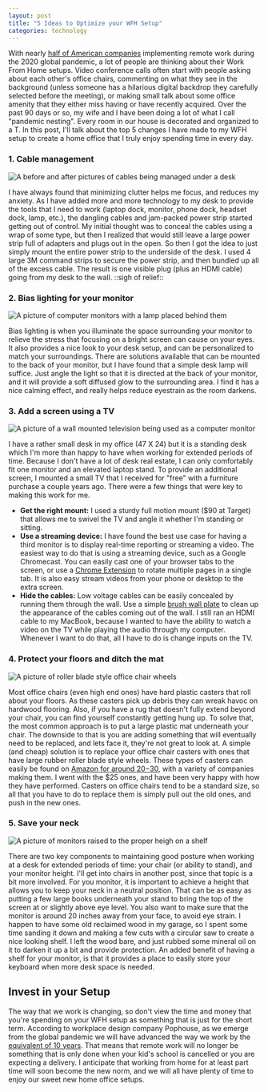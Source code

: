 ```yaml
---
layout: post
title: "5 Ideas to Optimize your WFH Setup"
categories: technology
---
```


With nearly [half of American companies](https://www.willistowerswatson.com/en-US/News/2020/03/north-american-companies-take-steps-to-protect-employees-from-coronavirus-epidemic) implementing remote work during the 2020 global pandemic, a lot of people are thinking about their Work From Home setups.  Video conference calls often start with people asking about each other's office chairs, commenting on what they see in the background (unless someone has a hilarious digital backdrop they carefully selected before the meeting), or making small talk about some office amenity that they either miss having or have recently acquired.  Over the past 90 days or so, my wife and I have been doing a lot of what I call "pandemic nesting".  Every room in our house is decorated and organized to a T.  In this post, I'll talk about the top 5 changes I have made to my WFH setup to create a home office that I truly enjoy spending time in every day.

### 1. Cable management

<img src="/assets/images/cable-management.png" alt="A before and after pictures of cables being managed under a desk">

I have always found that minimizing clutter helps me focus, and reduces my anxiety.  As I have added more and more technology to my desk to provide the tools that I need to work (laptop dock, monitor, phone dock, headset dock, lamp, etc.), the dangling cables and jam-packed power strip started getting out of control.  My initial thought was to conceal the cables using a wrap of some type, but then I realized that would still leave a large power strip full of adapters and plugs out in the open.  So then I got the idea to just simply mount the entire power strip to the underside of the desk.  I used 4 large 3M command strips to secure the power strip, and then bundled up all of the excess cable.  The result is one visible plug (plus an HDMI cable) going from my desk to the wall.  ::sigh of relief::
### 2. Bias lighting for your monitor

<img src="/assets/images/bias-lighting.jpg" alt="A picture of computer monitors with a lamp placed behind them">

Bias lighting is when you illuminate the space surrounding your monitor to relieve the stress that focusing on a bright screen can cause on your eyes.  It also provides a nice look to your desk setup, and can be personalized to match your surroundings.  There are solutions available that can be mounted to the back of your monitor, but I have found that a simple desk lamp will suffice.  Just angle the light so that it is directed at the back of your monitor, and it will provide a soft diffused glow to the surrounding area.  I find it has a nice calming effect, and really helps reduce eyestrain as the room darkens.

### 3. Add a screen using a TV

<img src="/assets/images/tv-monitor.jpg" alt="A picture of a wall mounted television being used as a computer monitor">

I have a rather small desk in my office (47 X 24) but it is a standing desk which I'm more than happy to have when working for extended periods of time.  Because I don't have a lot of desk real estate, I can only comfortably fit one monitor and an elevated laptop stand.  To provide an additional screen, I mounted a small TV that I received for "free" with a furniture purchase a couple years ago.  There were a few things that were key to making this work for me.

- **Get the right mount:**  I used a sturdy full motion mount ($90 at Target) that allows me to swivel the TV and angle it whether I'm standing or sitting.
- **Use a streaming device:**  I have found the best use case for having a third monitor is to display real-time reporting or streaming a video.  The easiest way to do that is using a streaming device, such as a Google Chromecast.  You can easily cast one of your browser tabs to the screen, or use a [Chrome Extension](https://chrome.google.com/webstore/detail/url-slideshow/pdblffiahfjjldpkngdpaegghhamefam?hl=en) to rotate multiple pages in a single tab.  It is also easy stream videos from your phone or desktop to the extra screen.
- **Hide the cables:**  Low voltage cables can be easily concealed by running them through the wall.  Use a simple [brush wall plate](https://www.amazon.com/gp/product/B07MT1QSQM/ref=as_li_qf_asin_il_tl?ie=UTF8&tag=davidjuan-20&creative=9325&linkCode=as2&creativeASIN=B07MT1QSQM&linkId=37d7cbaee8f723585078cecb016eaa41) to clean up the appearance of the cables coming out of the wall.  I still ran an HDMI cable to my MacBook, because I wanted to have the ability to watch a video on the TV while playing the audio through my computer.  Whenever I want to do that, all I have to do is change inputs on the TV.

### 4. Protect your floors and ditch the mat

<img src="/assets/images/casters.jpg" alt="A picture of roller blade style office chair wheels">

Most office chairs (even high end ones) have hard plastic casters that roll about your floors.  As these casters pick up debris they can wreak havoc on hardwood flooring.  Also, if you have a rug that doesn't fully extend beyond your chair, you can find yourself constantly getting hung up.  To solve that, the most common approach is to put a large plastic mat underneath your chair.  The downside to that is you are adding something that will eventually need to be replaced, and lets face it, they're not great to look at.  A simple (and cheap) solution is to replace your office chair casters with ones that have large rubber roller blade style wheels.  These types of casters can easily be found on [Amazon for around $20-$30](https://www.amazon.com/gp/product/B01KSTLMRW/ref=as_li_tl?ie=UTF8&tag=davidjuan-20&camp=1789&creative=9325&linkCode=as2&creativeASIN=B01KSTLMRW&linkId=c68e7c53b996b63e78e481aa245503e7), with a variety of companies making them.  I went with the $25 ones, and have been very happy with how they have performed.  Casters on office chairs tend to be a standard size, so all that you have to do to replace them is simply pull out the old ones, and push in the new ones.

### 5. Save your neck

<img src="/assets/images/raised-monitor.jpg" alt="A picture of monitors raised to the proper heigh on a shelf">

There are two key components to maintaining good posture when working at a desk for extended periods of time:  your chair (or ability to stand), and your monitor height.  I'll get into chairs in another post, since that topic is a bit more involved.  For you monitor, it is important to achieve a height that allows you to keep your neck in a neutral position.  That can be as easy as putting a few large books underneath your stand to bring the top of the screen at or slightly above eye level.  You also want to make sure that the monitor is around 20 inches away from your face, to avoid eye strain.  I happen to have some old reclaimed wood in my garage, so I spent some time sanding it down and making a few cuts with a circular saw to create a nice looking shelf.  I left the wood bare, and just rubbed some mineral oil on it to darken it up a bit and provide protection.  An added benefit of having a shelf for your monitor, is that it provides a place to easily store your keyboard when more desk space is needed.

## Invest in your Setup

The way that we work is changing, so don't view the time and money that you're spending on your WFH setup as something that is just for the short term.  According to workplace design company Pophouse, as we emerge from the global pandemic we will have advanced the way we work by the [equivalent of 10 years](https://medium.com/@pophouse/the-future-of-work-e639f6de6cce).  That means that remote work will no longer be something that is only done when your kid's school is cancelled or you are expecting a delivery.  I anticipate that working from home for at least part time will soon become the new norm, and we will all have plenty of time to enjoy our sweet new home office setups.
